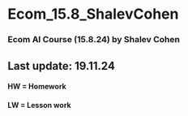 # Ecom_15.8_ShalevCohen
 ### Ecom AI Course (15.8.24) by Shalev Cohen
 ## Last update: 19.11.24
 #### HW = Homework
 #### LW = Lesson work